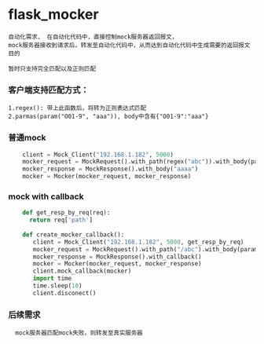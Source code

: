 # flask_mocker

    自动化需求， 在自动化代码中，直接控制mock服务器返回报文，
    mock服务器接收到请求后，转发至自动化代码中，从而达到自动化代码中生成需要的返回报文目的
    
    暂时只支持完全匹配以及正则匹配


###  客户端支持匹配方式：
    1.regex(): 带上此函数后，将转为正则表达式匹配
    2.parmas(param("O01-9", "aaa")), body中含有{"O01-9":"aaa"}


###  普通mock
```python
    client = Mock_Client("192.168.1.182", 5000)
    mocker_request = MockRequest().with_path(regex("abc")).with_body(params(param("O01-9", "aaa")))
    mocker_response = MockResponse().with_body("aaaa")
    mocker = Mocker(mocker_request, mocker_response)
```

###  mock with callback

```python
    def get_resp_by_req(req):
      return req['path']
      
    def create_mocker_callback():
       client = Mock_Client("192.168.1.182", 5000, get_resp_by_req)
       mocker_request = MockRequest().with_path("/abc").with_body(params(param("O01-9", "aaa"))).with_method("post")
       mocker_response = MockResponse().with_callback()
       mocker = Mocker(mocker_request, mocker_response)
       client.mock_callback(mocker)
       import time
       time.sleep(10)
       client.disconect()
```

###  后续需求
      mock服务器匹配mock失败，则转发至真实服务器

